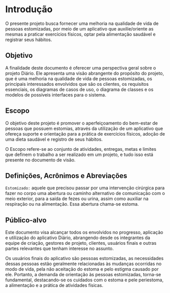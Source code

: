 # Introdução

O presente projeto busca fornecer uma melhoria na qualidade de vida de pessoas estomizadas, por meio de um aplicativo que auxilie/oriente as mesmas a praticar exercícios físicos, optar pela alimentação saudável e registrar seus hábitos.

## Objetivo

A finalidade deste documento é oferecer uma perspectiva geral sobre o projeto Diário. Ele apresenta uma visão abrangente do propósito do projeto, que é uma melhoria na qualidade de vida de pessoas estomizadas, os principais interessados envolvidos que são os clientes, os requisitos essenciais, os diagramas de casos de uso, o diagrama de classes e os modelos de possíveis interfaces para o sistema.

## Escopo

O objetivo deste projeto é promover o aperfeiçoamento do bem-estar de pessoas que possuem estomias, através da utilização de um aplicativo que ofereça suporte e orientação para a prática de exercícios físicos, adoção de uma dieta saudável e registro de seus hábitos.

O Escopo refere-se ao conjunto de atividades, entregas, metas e limites que definem o trabalho a ser realizado em um projeto, e tudo isso está presente no documento de visão. 

## Definições, Acrônimos e Abreviações

```Estomizado:``` aquele que precisou passar por uma intervenção cirúrgica para fazer no corpo uma abertura ou caminho alternativo de comunicação com o meio exterior, para a saída de fezes ou urina, assim como auxiliar na respiração ou na alimentação. Essa abertura chama-se estoma.

## Público-alvo

Este documento visa alcançar todos os envolvidos no progresso, aplicação e utilização do aplicativo Diário, abrangendo desde os integrantes da equipe de criação, gestores de projeto, clientes, usuários finais e outras partes relevantes que tenham interesse no assunto.

Os usuários finais do aplicativo são pessoas estomizadas, as necessidades dessas pessoas estão geralmente relacionadas às mudanças ocorridas no modo de vida, pela não aceitação do estoma e pelo estigma causado por ele. Portanto, a demanda de orientação às pessoas estomizadas, torna-se fundamental, destacando-se os cuidados com o estoma e pele periestoma, a alimentação e a prática de atividades físicas.

